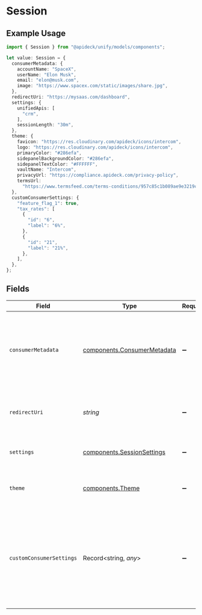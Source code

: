 # Session

## Example Usage

```typescript
import { Session } from "@apideck/unify/models/components";

let value: Session = {
  consumerMetadata: {
    accountName: "SpaceX",
    userName: "Elon Musk",
    email: "elon@musk.com",
    image: "https://www.spacex.com/static/images/share.jpg",
  },
  redirectUri: "https://mysaas.com/dashboard",
  settings: {
    unifiedApis: [
      "crm",
    ],
    sessionLength: "30m",
  },
  theme: {
    favicon: "https://res.cloudinary.com/apideck/icons/intercom",
    logo: "https://res.cloudinary.com/apideck/icons/intercom",
    primaryColor: "#286efa",
    sidepanelBackgroundColor: "#286efa",
    sidepanelTextColor: "#FFFFFF",
    vaultName: "Intercom",
    privacyUrl: "https://compliance.apideck.com/privacy-policy",
    termsUrl:
      "https://www.termsfeed.com/terms-conditions/957c85c1b089ae9e3219c83eff65377e",
  },
  customConsumerSettings: {
    "feature_flag_1": true,
    "tax_rates": [
      {
        "id": "6",
        "label": "6%",
      },
      {
        "id": "21",
        "label": "21%",
      },
    ],
  },
};
```

## Fields

| Field                                                                                                                 | Type                                                                                                                  | Required                                                                                                              | Description                                                                                                           | Example                                                                                                               |
| --------------------------------------------------------------------------------------------------------------------- | --------------------------------------------------------------------------------------------------------------------- | --------------------------------------------------------------------------------------------------------------------- | --------------------------------------------------------------------------------------------------------------------- | --------------------------------------------------------------------------------------------------------------------- |
| `consumerMetadata`                                                                                                    | [components.ConsumerMetadata](../../models/components/consumermetadata.md)                                            | :heavy_minus_sign:                                                                                                    | The metadata of the consumer. This is used to display the consumer in the sidebar. This is optional, but recommended. |                                                                                                                       |
| `redirectUri`                                                                                                         | *string*                                                                                                              | :heavy_minus_sign:                                                                                                    | The URL to redirect the user to after the session has been configured.                                                | https://mysaas.com/dashboard                                                                                          |
| `settings`                                                                                                            | [components.SessionSettings](../../models/components/sessionsettings.md)                                              | :heavy_minus_sign:                                                                                                    | Settings to change the way the Vault is displayed.                                                                    |                                                                                                                       |
| `theme`                                                                                                               | [components.Theme](../../models/components/theme.md)                                                                  | :heavy_minus_sign:                                                                                                    | Theming options to change the look and feel of Vault.                                                                 |                                                                                                                       |
| `customConsumerSettings`                                                                                              | Record<string, *any*>                                                                                                 | :heavy_minus_sign:                                                                                                    | Custom consumer settings that are passed as part of the session.                                                      | {<br/>"feature_flag_1": true,<br/>"tax_rates": [<br/>{<br/>"id": "6",<br/>"label": "6%"<br/>},<br/>{<br/>"id": "21",<br/>"label": "21%"<br/>}<br/>]<br/>} |